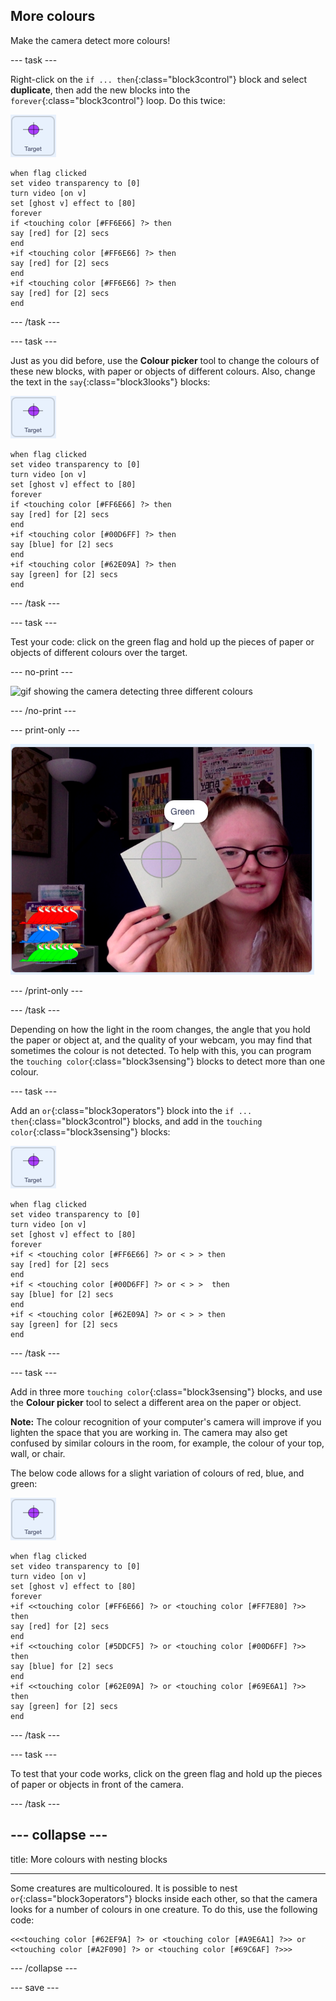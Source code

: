 ## More colours

Make the camera detect more colours!

--- task ---

Right-click on the `if ... then`{:class="block3control"} block and select **duplicate**, then add the new blocks into the `forever`{:class="block3control"} loop. Do this twice:

![image of target sprite](images/target-sprite.png)

```blocks3
when flag clicked
set video transparency to [0]
turn video [on v]
set [ghost v] effect to [80]
forever
if <touching color [#FF6E66] ?> then
say [red] for [2] secs
end
+if <touching color [#FF6E66] ?> then
say [red] for [2] secs
end
+if <touching color [#FF6E66] ?> then
say [red] for [2] secs
end
```

--- /task ---

--- task ---

Just as you did before, use the **Colour picker** tool to change the colours of these new blocks, with paper or objects of different colours. Also, change the text in the `say`{:class="block3looks"} blocks:

![image of target sprite](images/target-sprite.png)

```blocks3
when flag clicked
set video transparency to [0]
turn video [on v]
set [ghost v] effect to [80]
forever
if <touching color [#FF6E66] ?> then
say [red] for [2] secs
end
+if <touching color [#00D6FF] ?> then
say [blue] for [2] secs
end
+if <touching color [#62E09A] ?> then
say [green] for [2] secs
end
``` 

--- /task ---

--- task ---

Test your code: click on the green flag and hold up the pieces of paper or objects of different colours over the target.

--- no-print ---

![gif showing the camera detecting three different colours](images/three-colour-detection.gif)

--- /no-print ---

--- print-only ---

![image showing the camera detecting the colour green](images/three-colour-detection.png)

--- /print-only ---


--- /task ---

Depending on how the light in the room changes, the angle that you hold the paper or object at, and the quality of your webcam, you may find that sometimes the colour is not detected. To help with this, you can program the `touching color`{:class="block3sensing"} blocks to detect more than one colour.

--- task ---

Add an `or`{:class="block3operators"} block into the  `if ... then`{:class="block3control"} blocks, and add in the `touching color`{:class="block3sensing"} blocks:


![image of target sprite](images/target-sprite.png)

```blocks3
when flag clicked
set video transparency to [0]
turn video [on v]
set [ghost v] effect to [80]
forever
+if < <touching color [#FF6E66] ?> or < > > then
say [red] for [2] secs
end
+if < <touching color [#00D6FF] ?> or < > >  then
say [blue] for [2] secs
end
+if < <touching color [#62E09A] ?> or < > > then
say [green] for [2] secs
end
``` 

--- /task ---

--- task ---

Add in three more `touching color`{:class="block3sensing"} blocks, and use the **Colour picker** tool to select a different area on the paper or object. 

**Note:** The colour recognition of your computer's camera will improve if you lighten the space that you are working in. The camera may also get confused by similar colours in the room, for example, the colour of your top, wall, or chair. 

The below code allows for a slight variation of colours of red, blue, and green:

![image of target sprite](images/target-sprite.png)

```blocks3
when flag clicked
set video transparency to [0]
turn video [on v]
set [ghost v] effect to [80]
forever
+if <<touching color [#FF6E66] ?> or <touching color [#FF7E80] ?>> then
say [red] for [2] secs
end
+if <<touching color [#5DDCF5] ?> or <touching color [#00D6FF] ?>>  then
say [blue] for [2] secs
end
+if <<touching color [#62E09A] ?> or <touching color [#69E6A1] ?>> then
say [green] for [2] secs
end
``` 
--- /task ---

--- task ---

To test that your code works, click on the green flag and hold up the pieces of paper or objects in front of the camera.

--- /task ---

--- collapse ---
---

title: More colours with nesting blocks

---

Some creatures are multicoloured. It is possible to nest `or`{:class="block3operators"} blocks inside each other, so that the camera looks for a number of colours in one creature. To do this, use the following code:

```blocks3
<<<touching color [#62EF9A] ?> or <touching color [#A9E6A1] ?>> or <<touching color [#A2F090] ?> or <touching color [#69C6AF] ?>>>
```

--- /collapse ---



--- save ---

